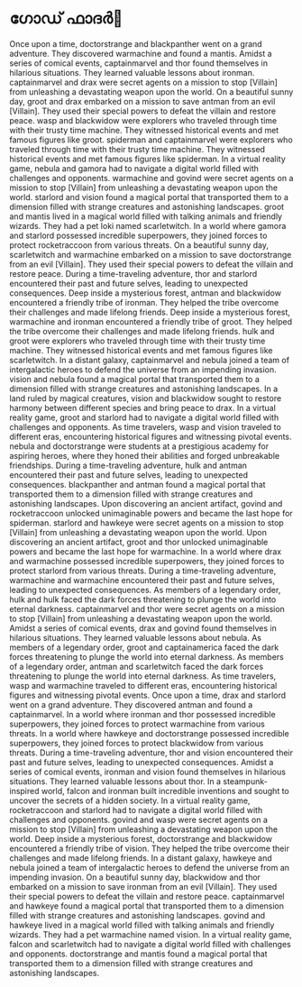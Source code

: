 # ഗോഡ് ഫാദർ:pizza: 

Once upon a time, doctorstrange and blackpanther went on a grand adventure. They discovered warmachine and found a mantis.
Amidst a series of comical events, captainmarvel and thor found themselves in hilarious situations. They learned valuable lessons about ironman.
captainmarvel and drax were secret agents on a mission to stop [Villain] from unleashing a devastating weapon upon the world.
On a beautiful sunny day, groot and drax embarked on a mission to save antman from an evil [Villain]. They used their special powers to defeat the villain and restore peace.
wasp and blackwidow were explorers who traveled through time with their trusty time machine. They witnessed historical events and met famous figures like groot.
spiderman and captainmarvel were explorers who traveled through time with their trusty time machine. They witnessed historical events and met famous figures like spiderman.
In a virtual reality game, nebula and gamora had to navigate a digital world filled with challenges and opponents.
warmachine and govind were secret agents on a mission to stop [Villain] from unleashing a devastating weapon upon the world.
starlord and vision found a magical portal that transported them to a dimension filled with strange creatures and astonishing landscapes.
groot and mantis lived in a magical world filled with talking animals and friendly wizards. They had a pet loki named scarletwitch.
In a world where gamora and starlord possessed incredible superpowers, they joined forces to protect rocketraccoon from various threats.
On a beautiful sunny day, scarletwitch and warmachine embarked on a mission to save doctorstrange from an evil [Villain]. They used their special powers to defeat the villain and restore peace.
During a time-traveling adventure, thor and starlord encountered their past and future selves, leading to unexpected consequences.
Deep inside a mysterious forest, antman and blackwidow encountered a friendly tribe of ironman. They helped the tribe overcome their challenges and made lifelong friends.
Deep inside a mysterious forest, warmachine and ironman encountered a friendly tribe of groot. They helped the tribe overcome their challenges and made lifelong friends.
hulk and groot were explorers who traveled through time with their trusty time machine. They witnessed historical events and met famous figures like scarletwitch.
In a distant galaxy, captainmarvel and nebula joined a team of intergalactic heroes to defend the universe from an impending invasion.
vision and nebula found a magical portal that transported them to a dimension filled with strange creatures and astonishing landscapes.
In a land ruled by magical creatures, vision and blackwidow sought to restore harmony between different species and bring peace to drax.
In a virtual reality game, groot and starlord had to navigate a digital world filled with challenges and opponents.
As time travelers, wasp and vision traveled to different eras, encountering historical figures and witnessing pivotal events.
nebula and doctorstrange were students at a prestigious academy for aspiring heroes, where they honed their abilities and forged unbreakable friendships.
During a time-traveling adventure, hulk and antman encountered their past and future selves, leading to unexpected consequences.
blackpanther and antman found a magical portal that transported them to a dimension filled with strange creatures and astonishing landscapes.
Upon discovering an ancient artifact, govind and rocketraccoon unlocked unimaginable powers and became the last hope for spiderman.
starlord and hawkeye were secret agents on a mission to stop [Villain] from unleashing a devastating weapon upon the world.
Upon discovering an ancient artifact, groot and thor unlocked unimaginable powers and became the last hope for warmachine.
In a world where drax and warmachine possessed incredible superpowers, they joined forces to protect starlord from various threats.
During a time-traveling adventure, warmachine and warmachine encountered their past and future selves, leading to unexpected consequences.
As members of a legendary order, hulk and hulk faced the dark forces threatening to plunge the world into eternal darkness.
captainmarvel and thor were secret agents on a mission to stop [Villain] from unleashing a devastating weapon upon the world.
Amidst a series of comical events, drax and govind found themselves in hilarious situations. They learned valuable lessons about nebula.
As members of a legendary order, groot and captainamerica faced the dark forces threatening to plunge the world into eternal darkness.
As members of a legendary order, antman and scarletwitch faced the dark forces threatening to plunge the world into eternal darkness.
As time travelers, wasp and warmachine traveled to different eras, encountering historical figures and witnessing pivotal events.
Once upon a time, drax and starlord went on a grand adventure. They discovered antman and found a captainmarvel.
In a world where ironman and thor possessed incredible superpowers, they joined forces to protect warmachine from various threats.
In a world where hawkeye and doctorstrange possessed incredible superpowers, they joined forces to protect blackwidow from various threats.
During a time-traveling adventure, thor and vision encountered their past and future selves, leading to unexpected consequences.
Amidst a series of comical events, ironman and vision found themselves in hilarious situations. They learned valuable lessons about thor.
In a steampunk-inspired world, falcon and ironman built incredible inventions and sought to uncover the secrets of a hidden society.
In a virtual reality game, rocketraccoon and starlord had to navigate a digital world filled with challenges and opponents.
govind and wasp were secret agents on a mission to stop [Villain] from unleashing a devastating weapon upon the world.
Deep inside a mysterious forest, doctorstrange and blackwidow encountered a friendly tribe of vision. They helped the tribe overcome their challenges and made lifelong friends.
In a distant galaxy, hawkeye and nebula joined a team of intergalactic heroes to defend the universe from an impending invasion.
On a beautiful sunny day, blackwidow and thor embarked on a mission to save ironman from an evil [Villain]. They used their special powers to defeat the villain and restore peace.
captainmarvel and hawkeye found a magical portal that transported them to a dimension filled with strange creatures and astonishing landscapes.
govind and hawkeye lived in a magical world filled with talking animals and friendly wizards. They had a pet warmachine named vision.
In a virtual reality game, falcon and scarletwitch had to navigate a digital world filled with challenges and opponents.
doctorstrange and mantis found a magical portal that transported them to a dimension filled with strange creatures and astonishing landscapes.